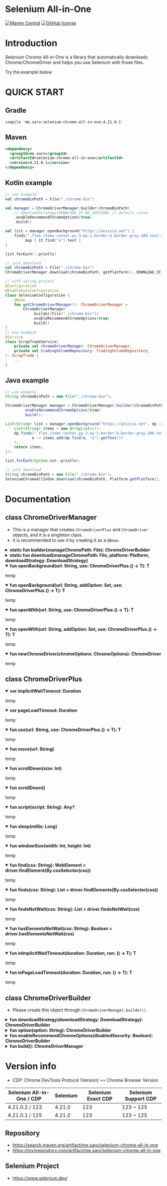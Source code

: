 # Selenium All-in-One
[![Maven Central](https://maven-badges.herokuapp.com/maven-central/me.saro/selenium-chrome-all-in-one/badge.svg)](https://maven-badges.herokuapp.com/maven-central/me.saro/selenium-chrome-all-in-one)
[![GitHub license](https://img.shields.io/github/license/saro-lab/selenium-chrome-all-in-one.svg)](https://github.com/saro-lab/selenium-chrome-all-in-one/blob/master/LICENSE)

# Introduction

Selenium Chrome All-in-One is a library that automatically downloads Chrome/ChromeDriver and helps you use Selenium with those files.

Try the example below.

# QUICK START

## Gradle

```
compile 'me.saro:selenium-chrome-all-in-one:4.21.0.1'
```

## Maven

``` xml
<dependency>
  <groupId>me.saro</groupId>
  <artifactId>selenium-chrome-all-in-one</artifactId>
  <version>4.21.0.1</version>
</dependency>
```

## Kotlin example
```kotlin
// use example
val chromeBinPath = File("./chrome-bin")

val manager = ChromeDriverManager.builder(chromeBinPath)
    //.downloadStrategy(DOWNLOAD_IF_NO_VERSION) // default value
    .enableRecommendChromeOptions(true)
    .build()

val list = manager.openBackground("https://anissia.net") {
    finds(".flex.items-center.py-3.my-1.border-b.border-gray-200.text-sm.anissia-home-reduce-10")
        .map { it.find("a").text }
}

list.forEach(::println)
```
```kotlin
// just download
val chromeBinPath = File("./chrome-bin")
ChromeDriverManager.download(chromeBinPath, getPlatform(), DOWNLOAD_IF_NO_VERSION)
```
```kotlin
// with spring project
@Configuration
@EnableAutoConfiguration
class SeleniumConfiguration {
    @Bean
    fun getChromeDriverManager(): ChromeDriverManager =
        ChromeDriverManager
            .builder(File("./chrome-bin"))
            .enableRecommendChromeOptions(true)
            .build()
}
// use example
@Service
class ScrapTradeService(
    private val chromeDriverManager: ChromeDriverManager,
    private val tradingVolumeRepository: TradingVolumeRepository,
): ScrapTrade {
    ...
}
```

## Java example
```java
// use example
String chromeBinPath = new File("./chrome-bin");

ChromeDriverManager manager = ChromeDriverManager.builder(chromeBinPath)
        .enableRecommendChromeOptions(true)
        .build();

List<String> list = manager.openBackground("https://anissia.net", dp -> {
    List<String> items = new ArrayList<>();
    dp.finds(".flex.items-center.py-3.my-1.border-b.border-gray-200.text-sm.anissia-home-reduce-10").forEach(
            e -> items.add(dp.find(e, "a").getText())
    );
    return items;
});

list.forEach(System.out::println);
```
```java
// just download
String chromeBinPath = new File("./chrome-bin");
SeleniumChromeAllInOne.download(chromeBinPath, Platform.getPlatform(), DownloadStrategy.DOWNLOAD_IF_NO_VERSION);
```

# Documentation

## class ChromeDriverManager
- This is a manager that creates `ChromeDriverPlus` and `ChromeDriver` objects, and it is a singleton class.
- It is recommended to use it by creating it as a `@Bean`.
<details>
<summary style="font-size: 14px; font-weight: bold">static fun builder(manageChromePath: File): ChromeDriverBuilder</summary>

- `manageChromePath`
    - Specify the folder to store and manage the versions of the Chrome browser and ChromeDriver.
    - To avoid conflicts, it is recommended to use a folder created exclusively for the Selenium Chrome All-In-One project.
</details>

<details>
<summary style="font-size: 14px; font-weight: bold">static fun download(manageChromePath: File, platform: Platform, downloadStrategy: DownloadStrategy)</summary>

- `manageChromePath`
    - Specify the folder to store and manage the versions of the Chrome browser and ChromeDriver.
    - To avoid conflicts, it is recommended to use a folder created exclusively for the Selenium Chrome All-In-One project.
- `platform`
    - Specify the platform to download the `Chrome browser` and `Chrome Driver`.
    - Using Platform.getPlatform() allows you to retrieve the current platform you are using.
- `downloadStrategy`
    - `DownloadStrategy.THROW_IF_NO_VERSION`
        - Throws an error if the version does not exist.
    - `DownloadStrategy.DOWNLOAD_IF_NO_VERSION`
        - Downloads if the version does not exist.
    - `DownloadStrategy.DOWNLOAD_IF_NO_VERSION_OR_DIFFERENT_REVISION`
        - Downloads if the version does not exist or if the revision is different.
</details>


<details open>
<summary style="font-size: 14px; font-weight: bold">fun <T> openBackground(url: String, use: ChromeDriverPlus.() -> T): T </summary>

temp
</details>

<details open>
<summary style="font-size: 14px; font-weight: bold">fun <T> openBackground(url: String, addOption: Set<String>, use: ChromeDriverPlus.() -> T): T </summary>

temp
</details>

<details open>
<summary style="font-size: 14px; font-weight: bold">fun <T> openWith(url: String, use: ChromeDriverPlus.() -> T): T </summary>

temp
</details>

<details open>
<summary style="font-size: 14px; font-weight: bold">fun <T> openWith(url: String, addOption: Set<String>, use: ChromeDriverPlus.() -> T): T </summary>

temp
</details>

<details open>
<summary style="font-size: 14px; font-weight: bold">fun newChromeDriver(chromeOptions: ChromeOptions): ChromeDriver </summary>

temp
</details>

## class ChromeDriverPlus
<details open>
<summary style="font-size: 14px; font-weight: bold">var implicitWaitTimeout: Duration</summary>

temp
</details>

<details open>
<summary style="font-size: 14px; font-weight: bold">var pageLoadTimeout: Duration</summary>

temp
</details>

<details open>
<summary style="font-size: 14px; font-weight: bold">fun <T> use(url: String, use: ChromeDriverPlus.() -> T): T</summary>

temp
</details>

<details open>
<summary style="font-size: 14px; font-weight: bold">fun move(url: String)</summary>

temp
</details>

<details open>
<summary style="font-size: 14px; font-weight: bold">fun scrollDown(size: Int)</summary>

temp
</details>

<details open>
<summary style="font-size: 14px; font-weight: bold">fun scrollDown()</summary>

temp
</details>

<details open>
<summary style="font-size: 14px; font-weight: bold">fun script(script: String): Any?</summary>

temp
</details>

<details open>
<summary style="font-size: 14px; font-weight: bold">fun sleep(millis: Long)</summary>

temp
</details>

<details open>
<summary style="font-size: 14px; font-weight: bold">fun windowSize(width: Int, height: Int)</summary>

temp
</details>

<details open>
<summary style="font-size: 14px; font-weight: bold">fun find(css: String): WebElement = driver.findElement(By.cssSelector(css))</summary>

temp
</details>

<details open>
<summary style="font-size: 14px; font-weight: bold">fun finds(css: String): List<WebElement> = driver.findElements(By.cssSelector(css))</summary>

temp
</details>

<details open>
<summary style="font-size: 14px; font-weight: bold">fun findsNotWait(css: String): List<WebElement> = driver.findsNotWait(css)</summary>

temp
</details>

<details open>
<summary style="font-size: 14px; font-weight: bold">fun hasElementsNotWait(css: String): Boolean = driver.hasElementsNotWait(css)</summary>

temp
</details>

<details open>
<summary style="font-size: 14px; font-weight: bold">fun <T> inImplicitWaitTimeout(duration: Duration, run: () -> T): T</summary>

temp
</details>

<details open>
<summary style="font-size: 14px; font-weight: bold">fun <T> inPageLoadTimeout(duration: Duration, run: () -> T): T</summary>

temp
</details>


## class ChromeDriverBuilder
- Please create this object through `ChromeDriverManager.builder()`.
<details>
<summary style="font-size: 14px; font-weight: bold">fun downloadStrategy(downloadStrategy: DownloadStrategy): ChromeDriverBuilder</summary>

- `DownloadStrategy.THROW_IF_NO_VERSION`
    - Throws an error if the version does not exist.
- `DownloadStrategy.DOWNLOAD_IF_NO_VERSION`
    - Downloads if the version does not exist.
- `DownloadStrategy.DOWNLOAD_IF_NO_VERSION_OR_DIFFERENT_REVISION`
    - Downloads if the version does not exist or if the revision is different.

</details>

<details>
<summary style="font-size: 14px; font-weight: bold">fun option(option: String): ChromeDriverBuilder</summary>

- Enter the options for `ChromeDriver`.
- However, the `--headless` option cannot be used.
- Instead, use `ChromeDriverManager.openBackground()`.

</details>

<details>
<summary style="font-size: 14px; font-weight: bold">fun enableRecommendChromeOptions(disabledSecurity: Boolean): ChromeDriverBuilder</summary>

- recommend chrome options
    ```
    // Prevents socket errors.
    --user-data-dir=System.getProperty("java.io.tmpdir")
    
    // Disables browser information bar.
    --disable-infobars
    
    // Ignores the limit on temporary disk space for the browser.
    --disable-dev-shm-usage
    
    // Disables image loading.
    --blink-settings=imagesEnabled=false
    
    --disable-extensions
    --disable-popup-blocking
    --disable-gpu
    ```
- disabled security options
    ```
    webdriver.chrome.whitelistedIps = "" (system properties)
    --no-sandbox
    --ignore-certificate-errors
    ```
</details>

<details>
<summary style="font-size: 14px; font-weight: bold">fun build(): ChromeDriverManager</summary>

- create `ChromeDriverManager` object
</details>

# Version info
- CDP: Chrome DevTools Protocol (Version) == Chrome Browser Version

| Selenium All-in-One / CDP | Selenium | Selenium Exact CDP | Selenium Support CDP |
|---------------------------|----------|--------------------|----------------------|
| 4.21.0.2 / 123            | 4.21.0   | 123                | 123 ~ 125            |
| 4.21.0.1 / 125            | 4.21.0   | 123                | 123 ~ 125            |

## Repository
- https://search.maven.org/artifact/me.saro/selenium-chrome-all-in-one
- https://mvnrepository.com/artifact/me.saro/selenium-chrome-all-in-one

## Selenium Project
- https://www.selenium.dev/
